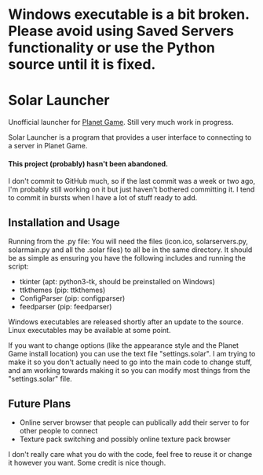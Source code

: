 # Windows executable is a bit broken. Please avoid using Saved Servers functionality or use the Python source until it is fixed.

# Solar Launcher
Unofficial launcher for [Planet Game](https://github.com/Jachdich/planet-client/).
Still very much work in progress.

Solar Launcher is a program that provides a user interface to connecting to a server in Planet Game.

#### This project (probably) hasn't been abandoned. 
I don't commit to GitHub much, so if the last commit was a week or two ago, I'm probably still working on it but just haven't bothered committing it. I tend to commit in bursts when I have a lot of stuff ready to add.

## Installation and Usage
Running from the .py file:
You will need the files (icon.ico, solarservers.py, solarmain.py and all the .solar files) to all be in the same directory. It should be as simple as ensuring you have the following includes and running the script:

 - tkinter (apt: python3-tk, should be preinstalled on Windows)
 - ttkthemes (pip: ttkthemes)
 - ConfigParser (pip: configparser)
 - feedparser (pip: feedparser)
 
 Windows executables are released shortly after an update to the source. Linux executables may be available at some point.
 
 If you want to change options (like the appearance style and the Planet Game install location) you can use the text file "settings.solar". I am trying to make it so you don't actually need to go into the main code to change stuff, and am working towards making it so you can modify most things from the "settings.solar" file.
 
## Future Plans
- Online server browser that people can publically add their server to for other people to connect
- Texture pack switching and possibly online texture pack browser
 
 I don't really care what you do with the code, feel free to reuse it or change it however you want. Some credit is nice though.